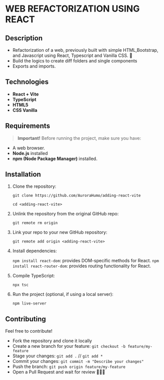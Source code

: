 # **WEB REFACTORIZATION USING REACT**

## **Description**

* Refactorization of a web, previously built with simple HTML,Bootstrap, and Javascript using React, Typescript and Vanilla CSS. 🤯
* Build the logics to create diff folders and single components
* Exports and imports.

## **Technologies**

* **React + Vite**
* **TypeScript**
* **HTML5**
* **CSS Vanilla**

## **Requirements**

> **Important!** Before running the project, make sure you have:

* A web browser.
* **Node.js** installed
* **npm (Node Package Manager)** installed.

## **Installation**

1. Clone the repository:

   `git clone https://github.com/AuroraHumo/adding-react-vite`

   `cd <adding-react-vite>`
2. Unlink the repository from the original GitHub repo:

   ``git remote rm origin``
3. Link your repo to your new GitHub repository:

   `git remote add origin <adding-react-vite>`
4. Install dependencies:

   `npm install react-dom`:             provides DOM-specific methods for React.
   `npm install react-router-dom`: provides routing functionality for React.
5. Compile TypeScript:

   `npx tsc`
6. Run the project (optional, if using a local server):

   `npm live-server`

## **Contributing**

Feel free to contribute! 

* Fork the repository and clone it locally
* Create a new branch for your feature: `git checkout -b feature/my-feature`
* Stage your changes: `git add .` // `git add *`
* Commit your changes: `git commit -m "Describe your changes"`
* Push the branch: `git push origin feature/my-feature`
* Open a Pull Request and wait for review 🚀🤓🚀
